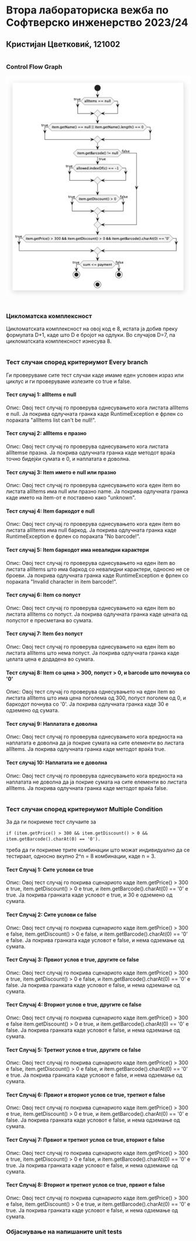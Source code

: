 # Втора лабораториска вежба по Софтверско инженерство 2023/24

## Кристијан Цветковиќ, 121002

#

###  Control Flow Graph

![img.png](img.png)

#

### Цикломатска комплексност

Цикломатската комплексност на овој код е 8, истата ја добив преку формулата D+1, каде што D е бројот на одлуки. Во случајoв D=7, па цикломатската комплексност изнесува 8.

#

### Тест случаи според критериумот Every branch
Ги проверуваме сите тест случаи каде имаме еден условен израз или циклус и ги проверуваме излезите со true и false.

#### Тест случај 1: allItems e null

Опис: Овој тест случај го проверува однесувањето кога листата allItems е null. Ја покрива одлучната гранка каде RuntimeException е фрлен со пораката "allItems list can't be null!".

#### Тест случај 2: allItems e празно

Опис: Овој тест случај го проверува однесувањето кога листата allItemsе празна. Ја покрива одлучната гранка каде методот враќа точно бидејќи сумата е 0, и наплатата е доволна.

#### Тест случај 3: Item името е null или празно

Опис: Овој тест случај го проверува однесувањето кога еден item во листата allItems има null или празно name. Ја покрива одлучната гранка каде името на item-от e поставено како "unknown".

#### Тест случај 4: Item баркодот е null

Опис: Овој тест случај го проверува однесувањето кога еден  item во листата allItems има null баркод. Ја покрива одлучната гранка каде RuntimeException е фрлен со пораката "No barcode!".

#### Тест случај 5: Item баркодот има невалидни карактери

Опис: Овој тест случај го проверува однесувањето на еден item во листата allItems што има баркод со невалидни карактери, односно не се броеви. Ја покрива одлучната гранка каде RuntimeException е фрлен со пораката "Invalid character in item barcode!".

#### Тест случај 6: Item со попуст

Опис: Овој тест случај го проверува однесувањето на еден item во листата allItems со попуст. Ја покрива одлучната гранка каде цената од попустот е пресметана во сумата.

#### Тест случај 7: Item без попуст

Опис: Овој тест случај го проверува однесувањето на еден item во листата allItems што нема попуст. Ја покрива одлучната гранка каде целата цена е додадена во сумата.

#### Тест случај 8: Item со цена > 300, попуст > 0, и barcode што почнува со '0'

Опис: Овој тест случај го проверува однесувањето на еден item во листата allItems што има цена поголема од 300, попуст поголем од 0, и баркодот почнува со '0'. Ја покрива одлучната гранка каде 30 е одземено од сумата.

#### Тест случај 9: Наплатата е доволна

Опис: Овој тест случај го проверува однесувањето кога вредноста на наплатата е доволна да ја покрие сумата на сите елементи во листата allItems. Ја покрива одлучната гранка каде методот враќа true.

#### Тест случај 10: Наплатата не е доволна

Опис: Овој тест случај го проверува однесувањето кога вредноста на наплатата не доволна да ја покрие сумата на сите елементи во листата allItems. Ја покрива одлучната гранка каде методот враќа false.

#

### Тест случаи според критериумот Multiple Condition
За да ги покриеме тест случаите за 
```
if (item.getPrice() > 300 && item.getDiscount() > 0 && item.getBarcode().charAt(0) == '0').
```
треба да ги покриеме трите комбинации што можат индивидуално да се тестираат, односно вкупно 2^n = 8 комбинации, каде n = 3.

#### Тест Случај 1: Сите услови се true

Опис: Овој тест случај го покрива сценариото каде item.getPrice() > 300 е true, item.getDiscount() > 0 е true, и item.getBarcode().charAt(0) == '0' е true. Ја покрива гранката каде условот е true, и 30 е одземено од сумата.

#### Тест Случај 2: Сите услови се false

Опис: Овој тест случај го покрива сценариото каде item.getPrice() > 300 е false, item.getDiscount() > 0 е false, и item.getBarcode().charAt(0) == '0' е false. Ја покрива гранката каде условот е false, и нема одземање од сумата.

#### Тест Случај 3: Првиот услов е true, другите се false

Опис: Овој тест случај го покрива сценариото каде item.getPrice() > 300 е true, item.getDiscount() > 0 е false, и item.getBarcode().charAt(0) == '0' е false. Ја покрива гранката каде условот е false, и нема одземање од сумата.

#### Тест Случај 4: Вториот услов е true, другите се false

Опис: Овој тест случај го покрива сценариото каде item.getPrice() > 300 е false item.getDiscount() > 0 е true, и item.getBarcode().charAt(0) == '0' е false. Ја покрива гранката каде условот е false, и нема одземање од сумата.

#### Тест Случај 5: Третиот услов е true, другите се false

Опис: Овој тест случај го покрива сценариото каде item.getPrice() > 300 е false, item.getDiscount() > 0 е false, и item.getBarcode().charAt(0) == '0' е true. Ја покрива гранката каде условот е false, и нема одземање од сумата.

#### Тест Случај 6: Првиот и вториот услов се true, третиот е false

Опис: Овој тест случај го покрива сценариото каде item.getPrice() > 300 е true, item.getDiscount() > 0 е true, и item.getBarcode().charAt(0) == '0' е false. Ја покрива гранката каде условот е false, и нема одземање од сумата.

#### Тест Случај 7: Првиот и третиот услов се true, вториот е false

Опис: Овој тест случај го покрива сценариото каде item.getPrice() > 300 е true, item.getDiscount() > 0 е false, и item.getBarcode().charAt(0) == '0' е true. Ја покрива гранката каде условот е false, и нема одземање од сумата.

#### Тест Случај 8: Вториот и третиот услов се true, првиот е false

Опис: Овој тест случај го покрива сценариото каде item.getPrice() > 300 е false, item.getDiscount() > 0 е true, и item.getBarcode().charAt(0) == '0' е true. Ја покрива гранката каде условот е false, и нема одземање од сумата.

### Објаснување на напишаните unit tests


